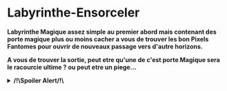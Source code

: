 # Labyrinthe-Ensorceler
<strong>Labyrinthe Magique assez simple au premier abord mais contenant des porte magique plus ou moins cacher a vous de trouver les bon Pixels Fantomes pour ouvrir de nouveaux passage vers d'autre horizons.

A vous de trouver la sortie, peut etre qu'une de c'est porte Magique sera le racourcie ultime ? ou peut etre un piege...

<details>
   <summary>/!\Spoiler Alert/!\</summary>
   Ce Labyrinthe auras certains passage labyrintyque mais attention dans quelque couloir des porte peuvent etre legerement visible mais ou est sa clé?? Bien fouillez le couloir pour truc le pixel Fantome qui ouvrira la porte.

  Vous pouvais trouver si vous cherchez bien des passage invisible a l'oeil nu ! Les trouverais vous ?

  Mais faite bien attention ! vous pourriez trés bien vous perdre dans une boucle infinie....
  <details>
     <summary>Indice</summary>
     il pourrais y avoir un Pixel Fantome qui vous ferais revenir avant cette boucle.
  </details>

  
  
  A vous decouvrir la sortie, aurait vous de la chance ou resterais vous piéger! Mouahhahah!!!
  </details>
</strong>
